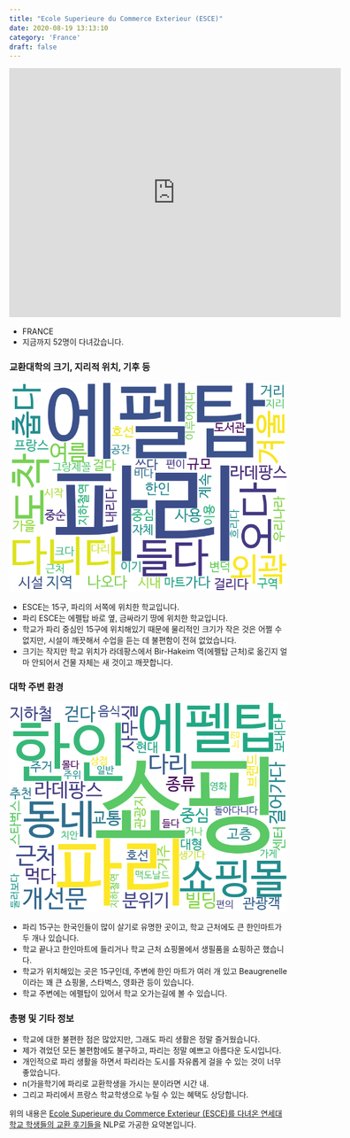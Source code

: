```yaml
---
title: "Ecole Superieure du Commerce Exterieur (ESCE)"
date: 2020-08-19 13:13:10
category: 'France'
draft: false
---
```


<iframe
width="600"
height="450"
frameborder="0" style="border:0"
src="https://www.google.com/maps/embed/v1/place?key=AIzaSyC9e1AME-pVmWC4hBpFdu5S4dKzyepa3HQ&q=Ecole+Superieure+du+Commerce+Exterieur+(ESCE)&center=48.851228000000006,2.2885991000000003&zoom=14" allowfullscreen>
</iframe>

* FRANCE
* 지금까지 52명이 다녀갔습니다. 

### 교환대학의 크기, 지리적 위치, 기후 등

![gen_info-WordCloud](../univ_wordclouds_okt/gen_info/FR000005_gen_info_okt.png)

* ESCE는 15구, 파리의 서쪽에 위치한 학교입니다.
* 파리 ESCE는 에펠탑 바로 옆, 금싸라기 땅에 위치한 학교입니다.
* 학교가 파리 중심인 15구에 위치해있기 때문에 물리적인 크기가 작은 것은 어쩔 수 없지만, 시설이 깨끗해서 수업을 듣는 데 불편함이 전혀 없었습니다.
* 크기는 작지만 학교 위치가 라데팡스에서 Bir-Hakeim 역(에펠탑 근처)로 옮긴지 얼마 안되어서 건물 자체는 새 것이고 깨끗합니다.


### 대학 주변 환경

![env_info-WordCloud](../univ_wordclouds_okt/env_info/FR000005_env_info_okt.png)

* 파리 15구는 한국인들이 많이 살기로 유명한 곳이고, 학교 근처에도 큰 한인마트가 두 개나 있습니다.
* 학교 끝나고 한인마트에 들리거나 학교 근처 쇼핑몰에서 생필품을 쇼핑하곤 했습니다.
* 학교가 위치해있는 곳은 15구인데, 주변에 한인 마트가 여러 개 있고 Beaugrenelle이라는 꽤 큰 쇼핑몰, 스타벅스, 영화관 등이 있습니다.
* 학교 주변에는 에펠탑이 있어서 학교 오가는길에 볼 수 있습니다.


### 총평 및 기타 정보 
* 학교에 대한 불편한 점은 많았지만, 그래도 파리 생활은 정말 즐거웠습니다.
* 제가 겪었던 모든 불편함에도 불구하고, 파리는 정말 예쁘고 아름다운 도시입니다.
* 개인적으로 파리 생활을 하면서 파리라는 도시를 자유롭게 걸을 수 있는 것이 너무 좋았습니다.
* n(가을학기에 파리로 교환학생을 가시는 분이라면 시간 내.
* 그리고 파리에서 프랑스 학교학생으로 누릴 수 있는 혜택도 상당합니다.


위의 내용은 [Ecole Superieure du Commerce Exterieur (ESCE)를 다녀온 연세대학교 학생들의 교환 후기들을](http://oia.yonsei.ac.kr/partner/expReport.asp?ucode=FR000005&bgbn=A) NLP로 가공한 요약본입니다. 
